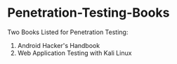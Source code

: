 # Penetration-Testing-Books

Two Books Listed for Penetration Testing: 
  1) Android Hacker's Handbook
  2) Web Application Testing with Kali Linux
